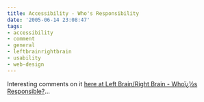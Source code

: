 ```yaml
---
title: Accessibility - Who's Responsibility
date: '2005-06-14 23:08:47'
tags:
- accessibility
- comment
- general
- leftbrainrightbrain
- usability
- web-design
---
```


Interesting comments on it <a title="Left Brain/Right Brain - Whoï¿½s Responsible?" href="http://www.kevinleitch.co.uk/wp/?p=216">here at Left Brain/Right Brain - Whoï¿½s Responsible?</a>...
